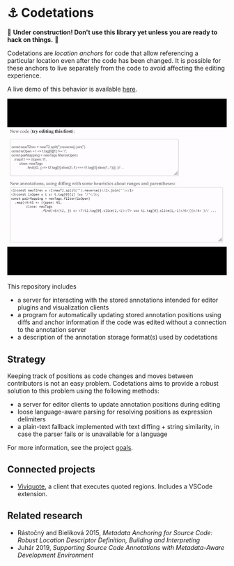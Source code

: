 # :anchor: Codetations 

:construction: **Under construction! Don't use this library yet unless you are ready to hack on things.** :construction:

Codetations are *location anchors* for code that allow referencing a particular location even after the code has been changed. 
It is possible for these anchors to live separately from the code to avoid affecting the editing experience.

A live demo of this behavior is available [here](https://elmisback.github.io/codetations/).

<img src="/codetations.gif"/>

This repository includes
* a server for interacting with the stored annotations intended for editor plugins and visualization clients
* a program for automatically updating stored annotation positions using diffs and anchor information 
if the code was edited without a connection to the annotation server
* a description of the annotation storage format(s) used by codetations

## Strategy
Keeping track of positions as code changes and moves between contributors is not an easy problem. Codetations aims to provide a robust solution to this problem using the following methods:
* a server for editor clients to update annotation positions during editing
* loose language-aware parsing for resolving positions as expression delimiters
* a plain-text fallback implemented with text diffing + string similarity, in case the parser fails or is unavailable for a language

For more information, see the project [goals](https://github.com/elmisback/codetations/blob/main/goals.md).

## Connected projects
* [Viviquote](https://github.com/elmisback/viviquote), a client that executes quoted regions. Includes a VSCode extension.

## Related research
* Rástočný and Bieliková 2015, *Metadata Anchoring for Source Code: Robust Location Descriptor Definition, Building and Interpreting*
* Juhár 2019, *Supporting Source Code Annotations with Metadata-Aware Development Environment*
